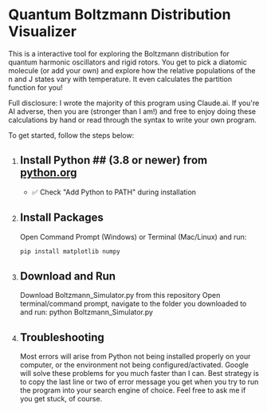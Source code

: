 # Quantum Boltzmann Distribution Visualizer

This is a interactive tool for exploring the Boltzmann distribution for quantum harmonic oscillators and rigid rotors. You get to pick a diatomic molecule (or add your own) and explore how the relative populations of the n and J states vary with temperature. It even calculates the partition function for you!

Full disclosure: I wrote the majority of this program using Claude.ai. If you're AI adverse, then you are (stronger than I am!) and free to enjoy doing these calculations by hand or read through the syntax to write your own program.

To get started, follow the steps below:

1. ## Install Python ##  (3.8 or newer) from [python.org](https://python.org)
   - ✅ Check "Add Python to PATH" during installation

2. ## Install Packages ##
   Open Command Prompt (Windows) or Terminal (Mac/Linux) and run:
   ```bash
   pip install matplotlib numpy

3. ## Download and Run ## 

    Download Boltzmann_Simulator.py from this repository
    Open terminal/command prompt, navigate to the folder you downloaded to and run: python Boltzmann_Simulator.py

4. ## Troubleshooting ##

    Most errors will arise from Python not being installed properly on your computer, or the environment not being configured/activated. 
    Google will solve these problems for you much faster than I can. 
    Best strategy is to copy the last line or two of error message you get when you try to run the program into your search engine of choice.
    Feel free to ask me if you get stuck, of course.    
